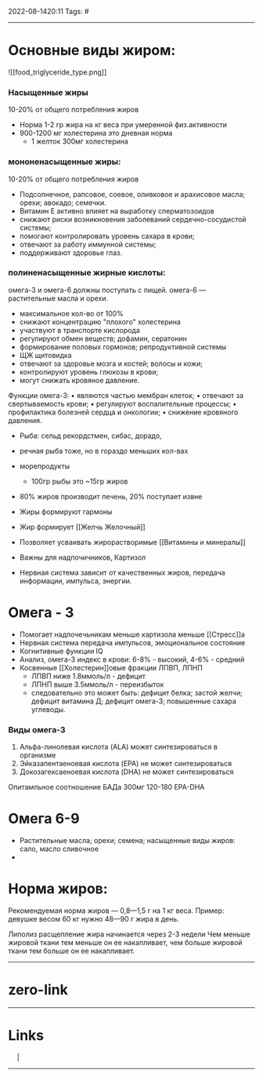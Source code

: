 2022-08-1420:11
Tags: #

---
# Основные виды жиром:
![[food_triglyceride_type.png]]
### Насыщенные жиры
 10-20% от общего потребления жиров
- Норма 1-2 гр жира на кг веса при умеренной физ.активности
- 900-1200 мг холестерина это дневная норма
	- 1 желток 300мг холестерина

### мононенасыщенные жиры:
10-20% от общего потребления жиров
- Подсолнечное, рапсовое, соевое, оливковое и арахисовое масла; орехи; авокадо; семечки.
- Витамин Е активно влияет на выработку сперматозоидов
- снижают риски возникновения заболеваний сердечно-сосудистой системы;
- помогают контролировать уровень сахара в крови;
- отвечают за работу иммунной системы; 
- поддерживают здоровье глаз.
### полиненасыщенные жирные кислоты: 
омега-3 и омега-6 должны поступать с пищей.
омега-6 — растительные масла и орехи.
- максимальное кол-во от 100%
- снижают концентрацию "плохого" холестерина
- участвуют в транспорте кислорода
- регулируют обмен веществ; дофамин, сератонин
- формирование половых гормонов; репродуктивной системы
- ЩЖ щитовидка
- отвечают за здоровье мозга и костей; волосы и кожи;
- контролируют уровень глюкозы в крови;
- могут снижать кровяное давление.

Функции омега-3:
• являются частью мембран клеток;
• отвечают за свертываемость крови;
• регулируют воспалительные процессы;
• профилактика болезней сердца и онкологии;
• снижение кровяного давления.

- Рыба: сельд рекордстмен, сибас, дорадо, 
- речная рыба тоже, но в гораздо меньших кол-вах
- морепродукты
	- 100гр рыбы это ~15гр жиров

- 80% жиров производит печень, 20% поступает извне
- Жиры формируют гармоны
- Жир формирует [[Желчь Желочный]]
- Позволяет усваивать жирорастворимые [[Витамины и минералы]]
- Важны для надпочичников, Картизол
- Нервная система зависит от качественных жиров, передача информации, импульса, энергии.

# Омега - 3
- Помогает надпочечьникам меньше картизола меньше [[Стресс]]а
- Нервная система передача импульсов, эмоциональное состояние 
- Когнитивные функции IQ
- Анализ, омега-3 индекс в крови: 6-8% - высокий, 4-6% - средний
- Косвенные [[Холестерин]]овые  фракции ЛПВП, ЛПНП
	- ЛПВП ниже 1.8ммоль/л - дефицит
	- ЛПНП выше 3.5ммоль/л - переизбыток
	- следовательно это может быть: дефицит белка; застой желчи; дефицит витамина Д; дефицит омега-3; повышенные сахара углеводы.

### Виды омега-3
1. Альфа-линолевая кислота (ALA) может синтезироваться в организме
2. Эйказапентаеноевая кислота (EPA) не может синтезироваться
3. Докозагексаеноевая кислота (DHA) не может синтезироваться

Опитамльное соотношение БАДа 300мг 120-180 EPA-DHA


# Омега 6-9
- Растительные масла; орехи; семена; насыщенные виды жиров: сало, масло сливочное
- 

# Норма жиров:
Рекомендуемая норма жиров — 0,8—1,5 г на 1 кг веса. 
Пример: девушке весом 60 кг нужно 48—90 г жира в день.


Липолиз расщепление жира начинается через 2-3 недели
Чем меньше жировой ткани тем меньше он ее накапливает, чем больше жировой ткани тем больше он ее накапливает. 

---
# zero-link


---
# Links
 &emsp; | &emsp; 


---